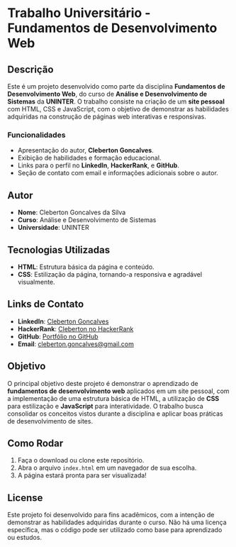 # Trabalho Universitário - Fundamentos de Desenvolvimento Web

## Descrição

Este é um projeto desenvolvido como parte da disciplina **Fundamentos de Desenvolvimento Web**, do curso de **Análise e Desenvolvimento de Sistemas** da **UNINTER**. O trabalho consiste na criação de um **site pessoal** com HTML, CSS e JavaScript, com o objetivo de demonstrar as habilidades adquiridas na construção de páginas web interativas e responsivas.

### Funcionalidades

- Apresentação do autor, **Cleberton Goncalves**.
- Exibição de habilidades e formação educacional.
- Links para o perfil no **LinkedIn**, **HackerRank**, e **GitHub**.
- Seção de contato com email e informações adicionais sobre o autor.

## Autor

- **Nome**: Cleberton Goncalves da Silva
- **Curso**: Análise e Desenvolvimento de Sistemas
- **Universidade**: UNINTER

## Tecnologias Utilizadas

- **HTML**: Estrutura básica da página e conteúdo.
- **CSS**: Estilização da página, tornando-a responsiva e agradável visualmente.
  
## Links de Contato

- **LinkedIn**: [Cleberton Goncalves](https://www.linkedin.com/in/cleberton-gon%C3%A7alves-53001a20b/)
- **HackerRank**: [Cleberton no HackerRank](https://www.hackerrank.com/profile/cleberton_gonca1)
- **GitHub**: [Portfólio no GitHub](https://github.com/Meowkay92)
- **Email**: cleberton.goncalves@gmail.com

## Objetivo

O principal objetivo deste projeto é demonstrar o aprendizado de **fundamentos de desenvolvimento web** aplicados em um site pessoal, com a implementação de uma estrutura básica de HTML, a utilização de **CSS** para estilização e **JavaScript** para interatividade. O trabalho busca consolidar os conceitos vistos durante a disciplina e aplicar boas práticas de desenvolvimento de sites.

## Como Rodar

1. Faça o download ou clone este repositório.
2. Abra o arquivo `index.html` em um navegador de sua escolha.
3. A página estará pronta para ser visualizada!

## License

Este projeto foi desenvolvido para fins acadêmicos, com a intenção de demonstrar as habilidades adquiridas durante o curso. Não há uma licença específica, mas o código pode ser utilizado como base para aprendizado ou estudos.
